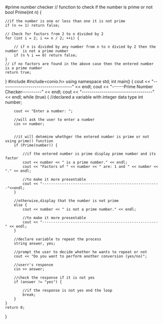 #prime number checker
// function to check if the number is prime or not
bool Prime(int n) {

    //if the number is one or less than one it is not prime
    if (n <= 1) return false;

    // Check for factors from 2 to n divided by 2
    for (int i = 2; i <= n / 2; ++i) {

        // if n is divided by any number from n to n divied by 2 then the number  is not a prime number 
        if (n % i == 0) return false;
    }
    // if no factors are found in the above case then the entered number is a prime number 
    return true;
}
#include<iostream>
#include<conio.h>
using namespace std;
int main() {
    cout << "------------------------------------" << endl;
    cout << "------Prime Number Checker----------" << endl;
    cout << "------------------------------------" << endl;
    while (true) {
        //declared a variable with integer data type
        int number;

        cout << "Enter a number: ";

        //will ask the user to enter a number 
        cin >> number;


        //it will detemine whethger the entered number is prime or not using prime() function
        if (Prime(number)) {

            //if the entered number is prime display prime number and its factor 
            cout << number << " is a prime number." << endl;
            cout << "Factors of " << number << " are: 1 and " << number << "." << endl;
           
            //to make it more presentable 
            cout << "------------------------------------------------------"<<endl;
        }

        //otherwise,display that the number is not prime
        else {
            cout << number << " is not a prime number." << endl;
           
            //to make it more presentable
            cout << "-----------------------------------------------------" << endl;
        }

        //declare variable to repeat the process
        string answer, yes;

        //prompt the user to decide whether he wants to repeat or not 
        cout << "Do you want to perform another conversion (yes/no)";

        //userr's response
        cin >> answer;

        //check the response if it is not yes
        if (answer != "yes") {

            //if the response is not yes end the loop 
            break;
        }
    }
    return 0;

}
